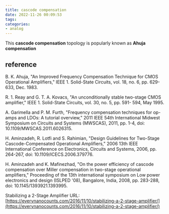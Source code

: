 ```yaml
---
title: cascode compensation
date: 2022-11-26 00:09:53
tags:
categories:
- analog
---
```


This **cascode compensation** topology is popularly known as **Ahuja compensation**



## reference

B. K. Ahuja, "An Improved Frequency Compensation Technique for CMOS Operational Amplifiers," IEEE 1. Solid-State Circuits, vol. 18, no. 6, pp. 629-633, Dec. 1983.

R. 1. Reay and G. T. A. Kovacs, "An unconditionally stable two-stage CMOS amplifier," IEEE 1. Solid-State Circuits, vol. 30, no. 5, pp. 591- 594, May 1995. 

A. Garimella and P. M. Furth, "Frequency compensation techniques for op-amps and LDOs: A tutorial overview," 2011 IEEE 54th International Midwest Symposium on Circuits and Systems (MWSCAS), 2011, pp. 1-4, doi: 10.1109/MWSCAS.2011.6026315.

H. Aminzadeh, R. Lotfi and S. Rahimian, "Design Guidelines for Two-Stage Cascode-Compensated Operational Amplifiers," 2006 13th IEEE International Conference on Electronics, Circuits and Systems, 2006, pp. 264-267, doi: 10.1109/ICECS.2006.379776.

H. Aminzadeh and K. Mafinezhad, "On the power efficiency of cascode compensation over Miller compensation in two-stage operational amplifiers," Proceeding of the 13th international symposium on Low power electronics and design (ISLPED '08), Bangalore, India, 2008, pp. 283-288, doi: 10.1145/1393921.1393995.

Stabilizing a 2-Stage Amplifier URL:[https://everynanocounts.com/2016/11/10/stabilizing-a-2-stage-amplifier/](https://everynanocounts.com/2016/11/10/stabilizing-a-2-stage-amplifier/)

